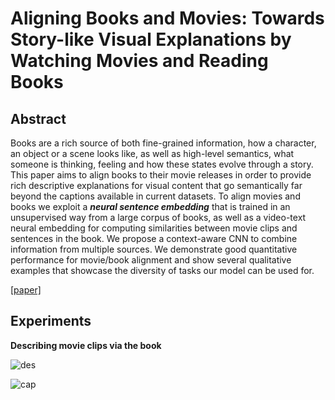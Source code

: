 # Aligning Books and Movies: Towards Story-like Visual Explanations by Watching Movies and Reading Books



## Abstract

Books are a rich source of both fine-grained information, how a character, an object or a scene looks like, as well as high-level semantics, what someone is thinking, feeling and how these states evolve through a story. This paper aims to align books to their movie releases in order to provide rich descriptive explanations for visual content that go semantically far beyond the captions available in current datasets. To align movies and books we exploit a ***neural sentence embedding*** that is trained in an unsupervised way from a large corpus of books, as well as a video-text neural embedding for computing similarities between movie clips and sentences in the book. We propose a context-aware CNN to combine information from multiple sources. We demonstrate good quantitative performance for movie/book alignment and show several qualitative examples that showcase the diversity of tasks our model can be used for.

[[paper]](https://arxiv.org/pdf/1506.06724.pdf)



## Experiments

**Describing movie clips via the book**

![des](https://github.com/antony0621/Videos-Publications-Collection/blob/master/pics/Movies-Books/describing.png)

![cap](https://github.com/antony0621/Videos-Publications-Collection/blob/master/pics/Movies-Books/caption.png)